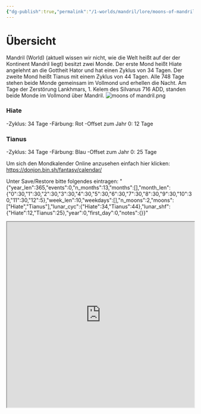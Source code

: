 ```yaml
---
{"dg-publish":true,"permalink":"/1-worlds/mandril/lore/moons-of-mandril-world/"}
---
```



# Übersicht
Mandril (World) (aktuell wissen wir nicht, wie die Welt heißt auf der der Kontinent Mandril liegt) besitzt zwei Monde. Der erste Mond heißt Hiate angelehnt an die Gottheit Hator und hat einen Zyklus von 34 Tagen. Der zweite Mond heißt Tianus mit einem Zyklus von 44 Tagen. Alle 748 Tage stehen beide Monde gemeinsam im Vollmond und erhellen die Nacht. Am Tage der Zerstörung Lankhmars, 1. Kelem des Silvanus 716 ADD, standen beide Monde im Vollmond über Mandril.
![moons of mandril.png](/img/user/z_Attachments/moons%20of%20mandril.png)

### Hiate
-Zyklus: 34 Tage
-Färbung: Rot
-Offset zum Jahr 0: 12 Tage

### Tianus
-Zyklus: 34 Tage
-Färbung: Blau
-Offset zum Jahr 0: 25 Tage


Um sich den Mondkalender Online anzusehen einfach hier klicken: https://donjon.bin.sh/fantasy/calendar/

Unter Save/Restore bitte folgendes eintragen: 
"{"year_len":365,"events":0,"n_months":13,"months":[],"month_len":{"0":30,"1":30,"2":30,"3":30,"4":30,"5":30,"6":30,"7":30,"8":30,"9":30,"10":30,"11":30,"12":5},"week_len":10,"weekdays":[],"n_moons":2,"moons":["Hiate","Tianus"],"lunar_cyc":{"Hiate":34,"Tianus":44},"lunar_shf":{"Hiate":12,"Tianus":25},"year":0,"first_day":0,"notes":{}}"


<iframe
		width=100%
		height="500"
		src="https://donjon.bin.sh/fantasy/calendar/"></iframe>